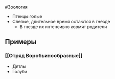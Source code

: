#Зоология 
- Птенцы голые 
- Слепые, длительное время остаются в гнезде 
    - В гнезде их интенсивно кормят родители 
## Примеры 
### [[Отряд Воробьинообразные]]
- Дятлы
- Голуби 